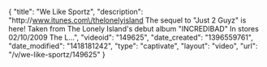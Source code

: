 {
    "title": "We Like Sportz",
    "description": "http:\/\/www.itunes.com\/thelonelyisland The sequel to \"Just 2 Guyz\" is here! Taken from The Lonely Island's debut album \"INCREDIBAD\" In stores 02\/10\/2009 The L...",
    "videoid": "149625",
    "date_created": "1396559761",
    "date_modified": "1418181242",
    "type": "captivate",
    "layout": "video",
    "url": "\/v\/we-like-sportz\/149625"
}